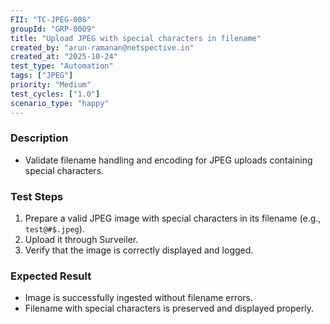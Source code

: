 ```yaml
---
FII: "TC-JPEG-008"
groupId: "GRP-0009"
title: "Upload JPEG with special characters in filename"
created_by: "arun-ramanan@netspective.in"
created_at: "2025-10-24"
test_type: "Automation"
tags: ["JPEG"]
priority: "Medium"
test_cycles: ["1.0"]
scenario_type: "happy"
---
```


### Description
- Validate filename handling and encoding for JPEG uploads containing special characters.

### Test Steps
1. Prepare a valid JPEG image with special characters in its filename (e.g., `test@#$.jpeg`).  
2. Upload it through Surveiler.  
3. Verify that the image is correctly displayed and logged.

### Expected Result
- Image is successfully ingested without filename errors.  
- Filename with special characters is preserved and displayed properly.
